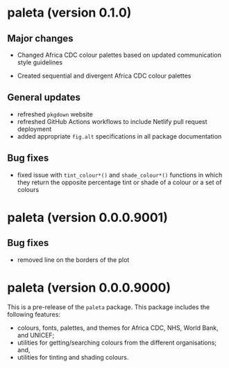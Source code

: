 # paleta (version 0.1.0)

## Major changes

* Changed Africa CDC colour palettes based on updated communication style guidelines

* Created sequential and divergent Africa CDC colour palettes

## General updates

* refreshed `pkgdown` website
* refreshed GitHub Actions workflows to include Netlify pull request deployment
* added appropriate `fig.alt` specifications in all package documentation

## Bug fixes

* fixed issue with `tint_colour*()` and `shade_colour*()` functions in which they return the opposite percentage tint or shade of a colour or a set of colours

# paleta (version 0.0.0.9001)

## Bug fixes

* removed line on the borders of the plot


# paleta (version 0.0.0.9000)

This is a pre-release of the `paleta` package. This package includes the
following features:

* colours, fonts, palettes, and themes for Africa CDC, NHS, World Bank, and UNICEF;
* utilities for getting/searching colours from the different organisations; and,
* utilities for tinting and shading colours.
